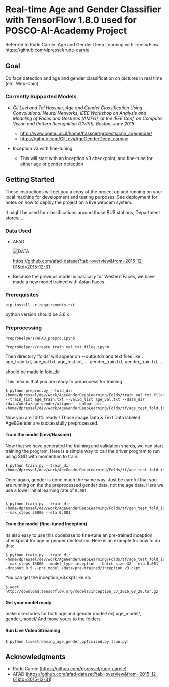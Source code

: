 Real-time Age and Gender Classifier with TensorFlow 1.8.0
used for POSCO-AI-Academy Project
==========================================================
Referred to Rude Carnie: Age and Gender Deep Learning with TensorFlow
https://github.com/dpressel/rude-carnie

## Goal

Do face detection and age and gender classification on pictures in real time (etc. Web-Cam)

### Currently Supported Models

  - _Gil Levi and Tal Hassner, Age and Gender Classification Using Convolutional Neural Networks, IEEE Workshop on Analysis and Modeling of Faces and Gestures (AMFG), at the IEEE Conf. on Computer Vision and Pattern Recognition (CVPR), Boston, June 2015_

    - http://www.openu.ac.il/home/hassner/projects/cnn_agegender/
    - https://github.com/GilLevi/AgeGenderDeepLearning

  - Inception v3 with fine-tuning
    - This will start with an inception v3 checkpoint, and fine-tune for either age or gender detection

## Getting Started

These instructions will get you a copy of the project up and running on your local machine for development and testing purposes. See deployment for notes on how to deploy the project on a live webcam system.

It might be used for classifications around those BUS stations, Department stores, ... 

### Data Used

* AFAD

  ![DATA](https://raw.githubusercontent.com/afad-dataset/pictures/master/afad.png)
  
  https://github.com/afad-dataset?tab=overview&from=2015-12-01&to=2015-12-31

* Because the previous model is basically for Western Faces, we have made a new model trained with Asian Faces.  

### Prerequisites

```
pip install -r requirements.txt
```
python version should be 3.6.x

### Preprocessing

```
PreproHelpers/AFAD_prepro.ipynb
```

```
PreproHelpers/create_train_val_txt_files.ipynb
```

Then directory 'folds' will appear on --outputdir and 
text files like :
age_train.txt, age_val.txt, age_test.txt, ...
gender_train.txt, gender_train.txt, ...

should be made in fold_dir 

This means that you are ready to preprocess for training 
```
$ python preproc.py --fold_dir /home/dpressel/dev/work/AgeGenderDeepLearning/Folds/train_val_txt_files_per_fold/test_fold_is_0 --train_list age_train.txt --valid_list age_val.txt --data_dir /data/xdata/age-gender/aligned --output_dir /home/dpressel/dev/work/AgeGenderDeepLearning/Folds/tf/age_test_fold_is_0

```
Now you are 100% ready!! Those image Data & Text Data labeled Age&Gender are successfully preprocessed.
  
#### Train the model (Levi/Hassner)

Now that we have generated the training and validation shards, we can start training the program.  Here is a simple way to call the driver program to run using SGD with momentum to train:

```
$ python train.py --train_dir /home/dpressel/dev/work/AgeGenderDeepLearning/Folds/tf/age_test_fold_is_0

```

Once again, gender is done much the same way.  Just be careful that you are running on the the preprocessed gender data, not the age data.  Here we use a lower initial learning rate of `0.001`

```

$ python train.py --train_dir /home/dpressel/dev/work/AgeGenderDeepLearning/Folds/tf/gen_test_fold_is_0 --max_steps 30000 --eta 0.001

```

#### Train the model (fine-tuned Inception)

Its also easy to use this codebase to fine-tune an pre-trained inception checkpoint for age or gender dectection.  Here is an example for how to do this:

```
$ python train.py --train_dir /home/dpressel/dev/work/AgeGenderDeepLearning/Folds/tf/age_test_fold_is_0 --max_steps 15000 --model_type inception --batch_size 32 --eta 0.001 --dropout 0.5 --pre_model /data/pre-trained/inception_v3.ckpt
```

You can get the inception_v3.ckpt like so:

```
$ wget http://download.tensorflow.org/models/inception_v3_2016_08_28.tar.gz
```

#### Get your model ready ####

make directories for both age and gender model!
ex) age_model/, gender_model/
And move yours to the folders 

#### Run Live Video Streaming #### 

```
$ python livestreaming_age_gender_optimized.py (run.py)

```


## Acknowledgments

* Rude Carnie (https://github.com/dpressel/rude-carnie)
* AFAD (https://github.com/afad-dataset?tab=overview&from=2015-12-01&to=2015-12-31)
